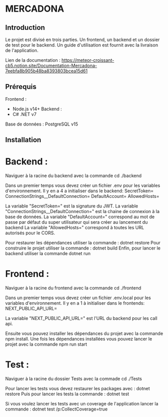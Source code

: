 # MERCADONA

## Introduction

Le projet est divisé en trois parties. Un frontend, un backend et un dossier de test pour le backend.
Un guide d'utilisation est fournit avec la livraison de l'application.

Lien de la documentation : https://meteor-croissant-cb5.notion.site/Documentation-Mercadona-7eebfa8b905b48ba8393803bcea15d61

## Prérequis

Frontend : 
- Node.js v14+
Backend :
- C# .NET v7

Base de données : PostgreSQL v15

## Installation

# Backend : 

Naviguer à la racine du backend avec la commande cd ./backend

Dans un premier temps vous devez créer un fichier .env pour les variables d'environnement. Il y en a 4 a initialiser dans le backend: 
SecretToken=
ConnectionStrings__DefaultConnection=
DefaultAccount=
AllowedHosts=

La variable "SecretToken=" est la signature du JWT.
La variable "ConnectionStrings__DefaultConnection=" est la chaine de connexion à la base de données.
La variable "DefaultAccount=" correspond au mot de passe par défaut du super utilisateur qui sera créer au lancement du backend
La variable "AllowedHosts=" correspond à toutes les URL autorisés pour le CORS.

Pour restaurer les dépendances utiliser la commande : dotnet restore
Pour construire le projet utiliser la commande : dotnet build
Enfin, pour lancer le backend utiliser la commande dotnet run

# Frontend : 

Naviguer à la racine du frontend avec la commande cd ./frontend

Dans un premier temps vous devez créer un fichier .env.local pour les variables d'environnement. Il y en a 1 à initialiser dans le frontends: 
NEXT_PUBLIC_API_URL=

La variable  "NEXT_PUBLIC_API_URL=" est l'URL du backend pour les call api.

Ensuite vous pouvez installer les dépendances du projet avec la commande npm install.
Une fois les dépendances installées vous pouvez lancer le projet avec la commande npm run start

# Test :

Naviguer à la racine du dossier Tests avec la commade cd ./Tests

Pour lancer les tests vous devez restaurer les packages avec : dotnet restore
Puis pour lancer les tests la commande : dotnet test 

Si vous voulez lancer les tests avec un coverage de l'application lancer la commande : dotnet test /p:CollectCoverage=true
